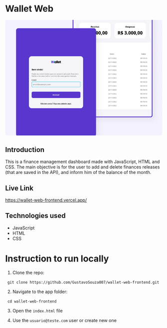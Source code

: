 # Wallet Web

<img src="https://github.com/GustavoSouza007/wallet-web-frontend/blob/main/src/assets/img/preview.png"
alt="Wallet Preview">

## Introduction

This is a finance management dashboard made with JavaScript, HTML and CSS.
The main objective is for the user to add and delete finances releases (that are saved in the API),
and inform him of the balance of the month.

## Live Link

https://wallet-web-frontend.vercel.app/

## Technologies used

- JavaScript
- HTML
- CSS

# Instruction to run locally

1. Clone the repo:

```
 git clone https://github.com/GustavoSouza007/wallet-web-frontend.git
```

2. Navigate to the app folder:

```
 cd wallet-web-frontend
```

3. Open the `index.html` file

4. Use the `usuario@teste.com` user or create new one
